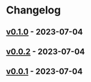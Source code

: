 # Changelog

## [v0.1.0](https://github.com/mashiike/dbt-quicksight-lineage/compare/v0.0.2...v0.1.0) - 2023-07-04

## [v0.0.2](https://github.com/mashiike/dbt-quicksight-lineage/compare/v0.0.1...v0.0.2) - 2023-07-04

## [v0.0.1](https://github.com/mashiike/dbt-quicksight-lineage/commits/v0.0.1) - 2023-07-04
